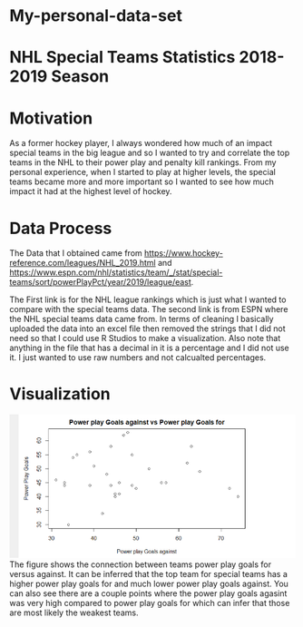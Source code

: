 # My-personal-data-set



# NHL Special Teams Statistics 2018-2019 Season

# Motivation
As a former hockey player, I always wondered how much of an impact special teams in the big league and so I wanted to try and correlate the top teams in the NHL to their power play and penalty kill rankings. From my personal experience, when I started to play at higher levels, the special teams became more and more important so I wanted to see how much impact it had at the highest level of hockey.

# Data Process
The Data that I obtained came from
https://www.hockey-reference.com/leagues/NHL_2019.html and https://www.espn.com/nhl/statistics/team/_/stat/special-teams/sort/powerPlayPct/year/2019/league/east.

The First link is for the NHL league rankings which is just what I wanted to compare with the special teams data. The second link is from ESPN where the NHL special teams data came from. In terms of cleaning I basically uploaded the data into an excel file then removed the strings that I did not need so that I could use R Studios to make a visualization. Also note that anything in the file that has a decimal in it is a percentage and I did not use it. I just wanted to use raw numbers and not calcualted percentages. 

# Visualization

<img src = "https://raw.githubusercontent.com/swiranata/My-personal-data-set/main/Power%20play%20goals%20for%20vs%20against%20figure.PNG">
The figure shows the connection between teams power play goals for versus against. It can be inferred that the top team for special teams has a higher power play goals for and much lower power play goals against. You can also see there are a couple points where the power play goals agasint was very high compared to power play goals for which can infer that those are most likely the weakest teams. 

